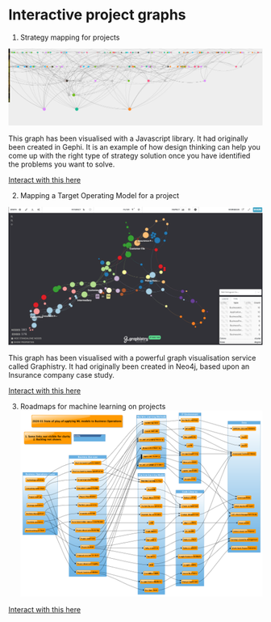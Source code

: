 # Interactive project graphs


1. Strategy mapping for projects

![](/images/Interactive_project_graph_1.png)

This graph has been visualised with a Javascript library. It had originally been created in Gephi. It is an example of how design thinking can help you come up with the right type of strategy solution once you have identified the problems you want to solve. 

[Interact with this here](https://lawrencerowland.github.io/network/)

2. Mapping a Target Operating Model for a project

![](/images/Interactive_project_graph_2.png)

This graph has been visualised with a powerful graph visualisation service called Graphistry. It had originally been created in Neo4j, based upon an Insurance company case study. 

[Interact with this here](https://hub.graphistry.com/graph/graph.html?dataset=0c0253ab5cba497aa8e86b05cd7889a0&play=5000&splashAfter=false&session=de053e917db14bedbe57544cc6cc6119)

3. Roadmaps for machine learning on projects 
![](/images/ML-Project-models-status-LR.png)

[Interact with this here ](https://www.yworks.com/yed-live/?file=https://gist.githubusercontent.com/lawrencerowland/6f3830da76044da038502c25a0d08959/raw/0547835523e2c0d7526fc675390a55581a224b5f/2020%252002%2520ML%2520models%2520created%2520roadmp%2520LR)

